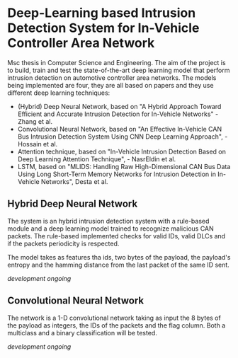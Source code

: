 # Deep-Learning based Intrusion Detection System for In-Vehicle Controller Area Network
Msc thesis in Computer Science and Engineering. The aim of the project is to build, train and test the state-of-the-art deep learning model that perform intrusion detection on automotive controller area networks.
The models being implemented are four, they are all based on papers and they use different deep learning techniques:
* (Hybrid) Deep Neural Network, based on "A Hybrid Approach Toward Efficient and Accurate Intrusion Detection for In-Vehicle Networks" - Zhang et al.
* Convolutional Neural Network, based on "An Effective In-Vehicle CAN Bus Intrusion Detection System Using CNN Deep Learning Approach", - Hossain et al.
* Attention technique, based on "In-Vehicle Intrusion Detection Based on Deep Learning Attention Technique", - NasrEldin et al.
* LSTM, based on "MLIDS: Handling Raw High-Dimensional CAN Bus Data Using Long Short-Term Memory Networks for Intrusion Detection in In-Vehicle Networks", Desta et al.

## Hybrid Deep Neural Network
The system is an hybrid intrusion detection system with a rule-based module and a deep learning model trained to recognize malicious CAN packets.
The rule-based implemented checks for valid IDs, valid DLCs and if the packets periodicity is respected.

The model takes as features tha ids, two bytes of the payload, the payload's entropy and the hamming distance from the last packet of the same ID sent.

_development ongoing_

## Convolutional Neural Network
The network is a 1-D convolutional network taking as input the 8 bytes of the payload as integers, the IDs of the packets and the flag column.
Both a multiclass and a binary classification will be tested.

_development ongoing_